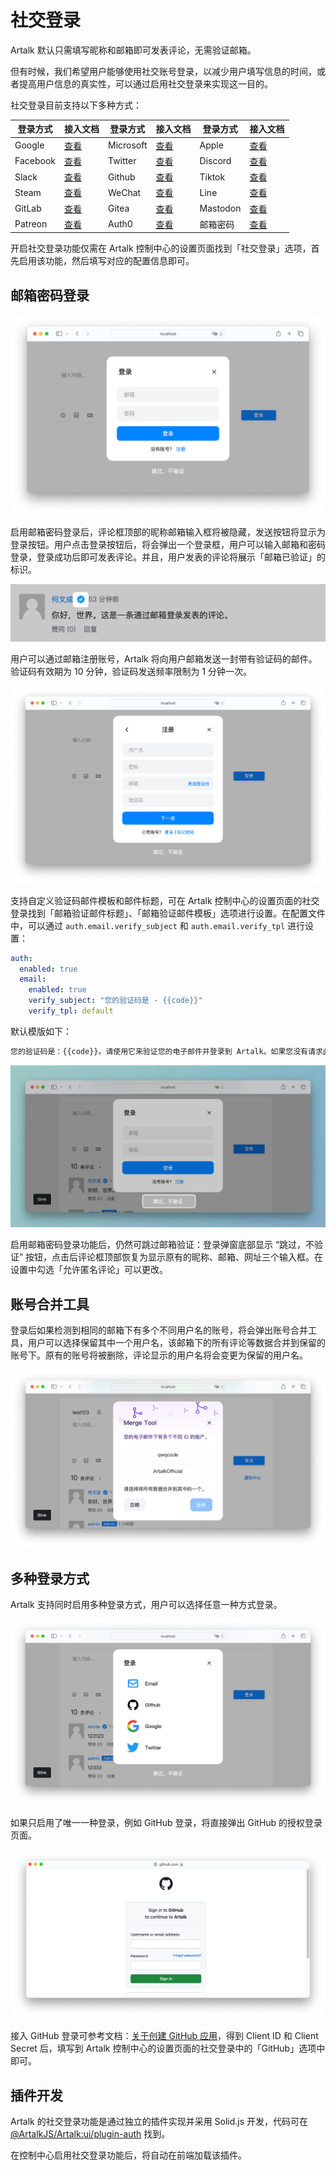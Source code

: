 # 社交登录

Artalk 默认只需填写昵称和邮箱即可发表评论，无需验证邮箱。

但有时候，我们希望用户能够使用社交账号登录，以减少用户填写信息的时间，或者提高用户信息的真实性，可以通过启用社交登录来实现这一目的。

社交登录目前支持以下多种方式：

| 登录方式 | 接入文档 | 登录方式 | 接入文档 | 登录方式 | 接入文档 |
| --- | --- | --- | --- | --- | --- |
| Google | [查看](https://developers.google.com/identity/protocols/oauth2) | Microsoft | [查看](https://docs.microsoft.com/en-us/azure/active-directory/develop/v2-oauth2-auth-code-flow) | Apple | [查看](https://developer.apple.com/documentation/sign_in_with_apple/sign_in_with_apple_js/configuring_your_webpage_for_sign_in_with_apple) |
| Facebook | [查看](https://developers.facebook.com/docs/facebook-login/) | Twitter | [查看](https://developer.twitter.com/en/docs/basics/authentication/overview) | Discord | [查看](https://discord.com/developers/docs/topics/oauth2) |
| Slack | [查看](https://api.slack.com/authentication/oauth-v2) | Github | [查看](https://developer.github.com/apps/building-oauth-apps/authorizing-oauth-apps/) | Tiktok | [查看](https://developers.tiktok.com/doc/login) |
| Steam | [查看](https://partner.steamgames.com/doc/webapi_overview/auth) | WeChat | [查看](https://developers.weixin.qq.com/doc/oplatform/Website_App/WeChat_Login/Wechat_Login.html) | Line | [查看](https://developers.line.biz/en/docs/line-login/integrate-line-login/) |
| GitLab | [查看](https://docs.gitlab.com/ee/api/oauth2.html) | Gitea | [查看](https://docs.gitea.io/en-us/oauth2-provider/) | Mastodon | [查看](https://docs.joinmastodon.org/api/authentication/) |
| Patreon | [查看](https://docs.patreon.com/#oauth) | Auth0 | [查看](https://auth0.com/docs/connections/social/) | 邮箱密码 | [查看](#邮箱密码登录) |

开启社交登录功能仅需在 Artalk 控制中心的设置页面找到「社交登录」选项，首先启用该功能，然后填写对应的配置信息即可。

## 邮箱密码登录

![邮箱登录](../../images/auth/email_login.png)

启用邮箱密码登录后，评论框顶部的昵称邮箱输入框将被隐藏，发送按钮将显示为登录按钮。用户点击登录按钮后，将会弹出一个登录框，用户可以输入邮箱和密码登录，登录成功后即可发表评论。并且，用户发表的评论将展示「邮箱已验证」的标识。

<img src="../../images/auth/email_verified.png" width="550" alt="邮箱已验证标识">

用户可以通过邮箱注册账号，Artalk 将向用户邮箱发送一封带有验证码的邮件。验证码有效期为 10 分钟，验证码发送频率限制为 1 分钟一次。

![邮箱注册](../../images/auth/email_register.png)

支持自定义验证码邮件模板和邮件标题，可在 Artalk 控制中心的设置页面的社交登录找到「邮箱验证邮件标题」、「邮箱验证邮件模板」选项进行设置。在配置文件中，可以通过 `auth.email.verify_subject` 和 `auth.email.verify_tpl` 进行设置：

```yaml
auth:
  enabled: true
  email:
    enabled: true
    verify_subject: "您的验证码是 - {{code}}"
    verify_tpl: default
```

默认模版如下：

```html
您的验证码是：{{code}}。请使用它来验证您的电子邮件并登录到 Artalk。如果您没有请求此操作，请忽略此消息。
```

![跳过登录](../../images/auth/login_skip.png)

启用邮箱密码登录功能后，仍然可跳过邮箱验证：登录弹窗底部显示 “跳过，不验证” 按钮，点击后评论框顶部恢复为显示原有的昵称、邮箱、网址三个输入框。在设置中勾选「允许匿名评论」可以更改。

## 账号合并工具

登录后如果检测到相同的邮箱下有多个不同用户名的账号，将会弹出账号合并工具，用户可以选择保留其中一个用户名，该邮箱下的所有评论等数据合并到保留的账号下。原有的账号将被删除，评论显示的用户名将会变更为保留的用户名。

![账号合并工具](../../images/auth/merge_accounts.png)

## 多种登录方式

Artalk 支持同时启用多种登录方式，用户可以选择任意一种方式登录。

![多种登录方式](../../images/auth/multi_login.png)

如果只启用了唯一一种登录，例如 GitHub 登录，将直接弹出 GitHub 的授权登录页面。

![GitHub 授权弹窗](../../images/auth/github_login.png)

接入 GitHub 登录可参考文档：[关于创建 GitHub 应用](https://docs.github.com/zh/apps/creating-github-apps/about-creating-github-apps/about-creating-github-apps)，得到 Client ID 和 Client Secret 后，填写到 Artalk 控制中心的设置页面的社交登录中的「GitHub」选项中即可。

## 插件开发

Artalk 的社交登录功能是通过独立的插件实现并采用 Solid.js 开发，代码可在 [@ArtalkJS/Artalk:ui/plugin-auth](https://github.com/ArtalkJS/Artalk/tree/master/ui/plugin-auth) 找到。

在控制中心启用社交登录功能后，将自动在前端加载该插件。
